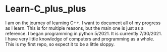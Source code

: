 # Learn-C_plus_plus

I am on the journey of learning C++. I want to document all of my progress as I learn. This is for multiple reasons, but the main one is just as a reference. I began programming in python 5/2021. It is currently 7/30/2021. I have very little knowledge of computers and programming as a whole. This is my first repo, so expect it to be a little sloppy.
